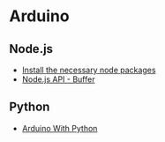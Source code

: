 # Arduino

## Node.js

* [Install the necessary node packages](./arduino/node.md#necessary_packages)
* [Node.js API - Buffer](https://github.com/melodypapa/melodypapa.github.io/blob/master/examples/node/buffer.ts)

## Python

* [Arduino With Python](https://realpython.com/arduino-python/)